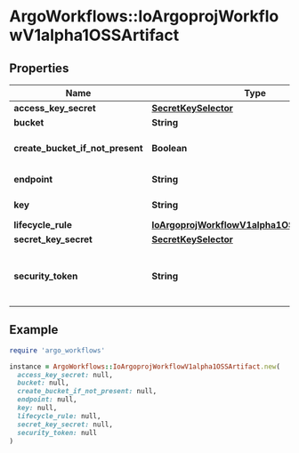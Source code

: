 # ArgoWorkflows::IoArgoprojWorkflowV1alpha1OSSArtifact

## Properties

| Name | Type | Description | Notes |
| ---- | ---- | ----------- | ----- |
| **access_key_secret** | [**SecretKeySelector**](SecretKeySelector.md) |  | [optional] |
| **bucket** | **String** | Bucket is the name of the bucket | [optional] |
| **create_bucket_if_not_present** | **Boolean** | CreateBucketIfNotPresent tells the driver to attempt to create the OSS bucket for output artifacts, if it doesn&#39;t exist | [optional] |
| **endpoint** | **String** | Endpoint is the hostname of the bucket endpoint | [optional] |
| **key** | **String** | Key is the path in the bucket where the artifact resides |  |
| **lifecycle_rule** | [**IoArgoprojWorkflowV1alpha1OSSLifecycleRule**](IoArgoprojWorkflowV1alpha1OSSLifecycleRule.md) |  | [optional] |
| **secret_key_secret** | [**SecretKeySelector**](SecretKeySelector.md) |  | [optional] |
| **security_token** | **String** | SecurityToken is the user&#39;s temporary security token. For more details, check out: https://www.alibabacloud.com/help/doc-detail/100624.htm | [optional] |

## Example

```ruby
require 'argo_workflows'

instance = ArgoWorkflows::IoArgoprojWorkflowV1alpha1OSSArtifact.new(
  access_key_secret: null,
  bucket: null,
  create_bucket_if_not_present: null,
  endpoint: null,
  key: null,
  lifecycle_rule: null,
  secret_key_secret: null,
  security_token: null
)
```

